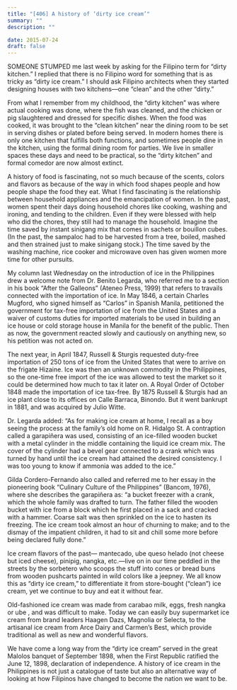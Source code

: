```yaml
---
title: "[406] A history of ‘dirty ice cream’"
summary: ""
description: ""

date: 2015-07-24
draft: false
---
```


SOMEONE STUMPED me last week by asking for the Filipino term for “dirty kitchen.” I replied that there is no Filipino word for something that is as tricky as “dirty ice cream.” I should ask Filipino architects when they started designing houses with two kitchens—one “clean” and the other “dirty.”

From what I remember from my childhood, the “dirty kitchen” was where actual cooking was done, where the fish was cleaned, and the chicken or pig slaughtered and dressed for specific dishes. When the food was cooked, it was brought to the “clean kitchen” near the dining room to be set in serving dishes or plated before being served. In modern homes there is only one kitchen that fulfills both functions, and sometimes people dine in the kitchen, using the formal dining room for parties. We live in smaller spaces these days and need to be practical, so the “dirty kitchen” and formal comedor are now almost extinct.

A history of food is fascinating, not so much because of the scents, colors and flavors as because of the way in which food shapes people and how people shape the food they eat. What I find fascinating is the relationship between household appliances and the emancipation of women. In the past, women spent their days doing household chores like cooking, washing and ironing, and tending to the children. Even if they were blessed with help who did the chores, they still had to manage the household. Imagine the time saved by instant sinigang mix that comes in sachets or bouillon cubes. (In the past, the sampaloc had to be harvested from a tree, boiled, mashed and then strained just to make sinigang stock.) The time saved by the washing machine, rice cooker and microwave oven has given women more time for other pursuits.

My column last Wednesday on the introduction of ice in the Philippines drew a welcome note from Dr. Benito Legarda, who referred me to a section in his book “After the Galleons” (Ateneo Press, 1999) that refers to travails connected with the importation of ice. In May 1846, a certain Charles Mugford, who signed himself as “Carlos” in Spanish Manila, petitioned the government for tax-free importation of ice from the United States and a waiver of customs duties for imported materials to be used in building an ice house or cold storage house in Manila for the benefit of the public. Then as now, the government reacted slowly and cautiously on anything new, so his petition was not acted on.

The next year, in April 1847, Russell & Sturgis requested duty-free importation of 250 tons of ice from the United States that were to arrive on the frigate Hizaine. Ice was then an unknown commodity in the Philippines, so the one-time free import of the ice was allowed to test the market so it could be determined how much to tax it later on. A Royal Order of October 1848 made the importation of ice tax-free. By 1875 Russell & Sturgis had an ice plant close to its offices on Calle Barraca, Binondo. But it went bankrupt in 1881, and was acquired by Julio Witte.

Dr. Legarda added: “As for making ice cream at home, I recall as a boy seeing the process at the family’s old home on R. Hidalgo St. A contraption called a garapiñera was used, consisting of an ice-filled wooden bucket with a metal cylinder in the middle containing the liquid ice cream mix. The cover of the cylinder had a bevel gear connected to a crank which was turned by hand until the ice cream had attained the desired consistency. I was too young to know if ammonia was added to the ice.”

Gilda Cordero-Fernando also called and referred me to her essay in the pioneering book “Culinary Culture of the Philippines” (Bancom, 1976), where she describes the garapiñera as: “a bucket freezer with a crank, which the whole family was drafted to turn. The father filled the wooden bucket with ice from a block which he first placed in a sack and cracked with a hammer. Coarse salt was then sprinkled on the ice to hasten its freezing. The ice cream took almost an hour of churning to make; and to the dismay of the impatient children, it had to sit and chill some more before being declared fully done.”

Ice cream flavors of the past— mantecado, ube queso helado (not cheese but iced cheese), pinipig, nangka, etc.—live on in our time peddled in the streets by the sorbetero who scoops the stuff into cones or bread buns from wooden pushcarts painted in wild colors like a jeepney. We all know this as “dirty ice cream,” to differentiate it from store-bought (“clean”) ice cream, yet we continue to buy and eat it without fear.

Old-fashioned ice cream was made from carabao milk, eggs, fresh nangka or ube , and was difficult to make. Today we can easily buy supermarket ice cream from brand leaders Haagen Dazs, Magnolia or Selecta, to the artisanal ice cream from Arce Dairy and Carmen’s Best, which provide traditional as well as new and wonderful flavors.

We have come a long way from the “dirty ice cream” served in the great Malolos banquet of September 1898, when the First Republic ratified the June 12, 1898, declaration of independence. A history of ice cream in the Philippines is not just a catalogue of taste but also an alternative way of looking at how Filipinos have changed to become the nation we want to be.

